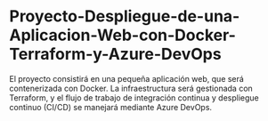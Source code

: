 # Proyecto-Despliegue-de-una-Aplicacion-Web-con-Docker-Terraform-y-Azure-DevOps
El proyecto consistirá en una pequeña aplicación web, que será contenerizada con Docker. La infraestructura será gestionada con Terraform, y el flujo de trabajo de integración continua y despliegue continuo (CI/CD) se manejará mediante Azure DevOps.
